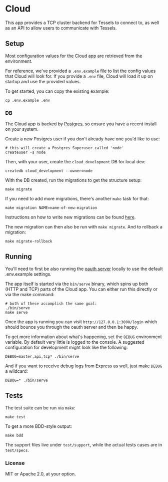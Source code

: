 # Cloud

This app provides a TCP cluster backend for Tessels to connect to, as well as an API to
allow users to communicate with Tessels.

## Setup

Most configuration values for the Cloud app are retrieved from the environment.

For reference, we've provided a `.env.example` file to list the config values
that Cloud will look for. If you provide a `.env` file, Cloud will load it up on
startup and use the provided values.

To get started, you can copy the existing example:

    cp .env.example .env

### DB

The Cloud app is backed by [Postgres](http://www.postgresql.org), so ensure you
have a recent install on your system.

Create a new Postgres user if you don't already have one you'd like to use:

    # this will create a Postgres Superuser called 'node'
    createuser -s node

Then, with your user, create the `cloud_development` DB for local dev:

    createdb cloud_development --owner=node

With the DB created, run the migrations to get the structure setup:

    make migrate

If you need to add more migrations, there's another `make` task for that:

    make migration NAME=name-of-new-migration

Instructions on how to write new migrations can be found [here](http://sequelizejs.com/docs/latest/migrations).

The new migration can then also be run with `make migrate`. And to rollback
a migration:

    make migrate-rollback

## Running

You'll need to first be also running the [oauth server](https://github.com/tessel/oauth) locally to use the default .env.example settings.

The app itself is started via the `bin/serve` binary, which spins up both (HTTP and TCP) parts of the
Cloud app. You can either run this directly or via the make command:

    # both of these accomplish the same goal:
    ./bin/serve
    make serve

Once the app is running you can visit `http://127.0.0.1:3000/login` which should bounce you through the oauth server and then be happy.

To get more information about what's happening, set the `DEBUG` environment
variable. By default very little is logged to the console. A suggested
configuration for development might look like the following:

    DEBUG=master,api,tcp* ./bin/serve

And if you want to receive debug logs from Express as well, just make `DEBUG`
a wildcard:

    DEBUG=* ./bin/serve

## Tests

The test suite can be run via `make`:

    make test

To get a more BDD-style output:

    make bdd

The support files live under `test/support`, while the actual tests cases are in
`test/specs`.


### License

MIT or Apache 2.0, at your option.
